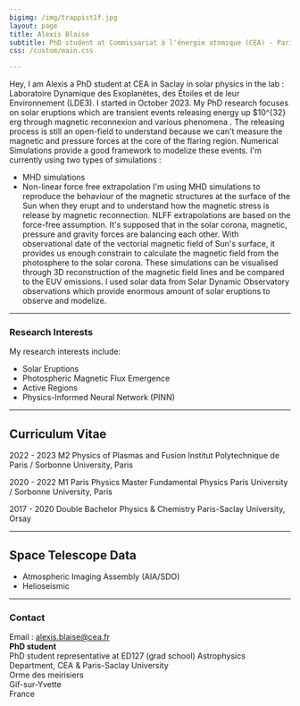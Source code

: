 ```yaml
---
bigimg: /img/trappist1f.jpg
layout: page
title: Alexis Blaise
subtitle: PhD student at Commissariat à l'énergie atomique (CEA) - Paris-Saclay University
css: /custom/main.css

---
```


Hey, I am Alexis a PhD student at CEA in Saclay in solar physics in the lab : Laboratoire Dynamique des Exoplanètes, des Étoiles et de leur Environnement (LDE3).
I started in October 2023. 
My PhD research focuses on solar eruptions which are transient events releasing energy up $10^{32} erg through magnetic reconnexion and various phenomena . The releasing process is still an open-field to understand because we can't measure the magnetic and pressure forces at the core of the flaring region.
Numerical Simulations provide a good framework to modelize these events. I'm currently using two types of simulations :
  - MHD simulations
  - Non-linear force free extrapolation
I'm using MHD simulations to reproduce the behaviour of the magnetic structures at the surface of the Sun when they erupt and to understand how the magnetic stress is release by magnetic reconnection.
NLFF extrapolations are based on the force-free assumption. It's supposed that in the solar corona, magnetic, pressure and gravity forces are balancing each other.
With observational date of the vectorial magnetic field of Sun's surface, it provides us enough constrain to calculate the magnetic field from the photosphere to the solar corona.
These simulations can be visualised through 3D reconstruction of the magnetic field lines and be compared to the EUV emissions. I used solar data from Solar Dynamic Observatory observations which provide enormous amount of solar eruptions to observe and modelize.

---

### Research Interests
My research interests include:
- Solar Eruptions
- Photospheric Magnetic Flux Emergence
- Active Regions
- Physics-Informed Neural Network (PINN)

---

## Curriculum Vitae

2022 - 2023
M2 Physics of Plasmas and Fusion 
Institut Polytechnique de Paris / Sorbonne University, Paris

2020 - 2022
M1 Paris Physics Master Fundamental Physics
Paris University / Sorbonne University, Paris


2017 - 2020
Double Bachelor
Physics & Chemistry
Paris-Saclay University, Orsay

---
## Space Telescope Data 

- Atmospheric Imaging Assembly (AIA/SDO)
- Helioseismic 
---

### Contact
Email : alexis.blaise@cea.fr     <br />
**PhD student** <br />
PhD student representative at ED127 (grad school)
Astrophysics Department, CEA & Paris-Saclay University <br />
Orme des meirisiers<br />
Gif-sur-Yvette <br />
France     <br />
